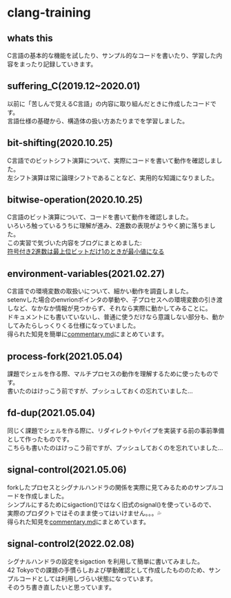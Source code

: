 # clang-training

## whats this
C言語の基本的な機能を試したり、サンプル的なコードを書いたり、学習した内容をまったり記録していきます。

## suffering_C(2019.12~2020.01)
以前に「苦しんで覚えるC言語」の内容に取り組んだときに作成したコードです。  
言語仕様の基礎から、構造体の扱い方あたりまでを学習しました。

## bit-shifting(2020.10.25)
C言語でのビットシフト演算について、実際にコードを書いて動作を確認しました。  
左シフト演算は常に論理シフトであることなど、実用的な知識になりました。

## bitwise-operation(2020.10.25)
C言語のビット演算について、コードを書いて動作を確認しました。  
いろいろ触っているうちに理解が進み、2進数の表現がようやく腑に落ちました。  
この実習で気づいた内容をブログにまとめました:  
[符号付き2進数は最上位ビットだけ1のときが最小値になる](https://memoryclip.rambling-bit.com/2020/10/computer-science/smallest-in-signed-binary-number/)  

## environment-variables(2021.02.27)
C言語での環境変数の取扱いについて、細かい動作を調査しました。  
setenvした場合のenvrionポインタの挙動や、子プロセスへの環境変数の引き渡しなど、なかなか情報が見つからず、それなら実際に動かしてみることに。  
ドキュメントにも書いていないし、普通に使うだけなら意識しない部分も、動かしてみたらしっくりくる仕様になっていました。  
得られた知見を簡単に[commentary.md](https://github.com/y-uchiida/clang-training/blob/main/environment-variables_in_c/commentary.md)にまとめています。

## process-fork(2021.05.04)
課題でシェルを作る際、マルチプロセスの動作を理解するために使ったものです。  
書いたのはけっこう前ですが、プッシュしておくの忘れていました…

## fd-dup(2021.05.04)
同じく課題でシェルを作る際に、リダイレクトやパイプを実装する前の事前準備として作ったものです。  
こちらも書いたのはけっこう前ですが、プッシュしておくのを忘れていました…

## signal-control(2021.05.06)
forkしたプロセスとシグナルハンドラの関係を実際に見てみるためのサンプルコードを作成しました。  
シンプルにするためにsigaction()ではなく旧式のsignal()を使っているので、  
実際のプロダクトではそのまま使ってはいけません。。。💦  
得られた知見を[commentary.md](https://github.com/y-uchiida/clang-training/blob/main/signal-control/commentary.md)にまとめています。

## signal-control2(2022.02.08)
シグナルハンドラの設定をsigaction を利用して簡単に書いてみました。  
42 Tokyoでの課題の手慣らしおよび挙動確認として作成したもののため、サンプルコードとしては利用しづらい状態になっています。  
そのうち書き直したいと思っています。  
